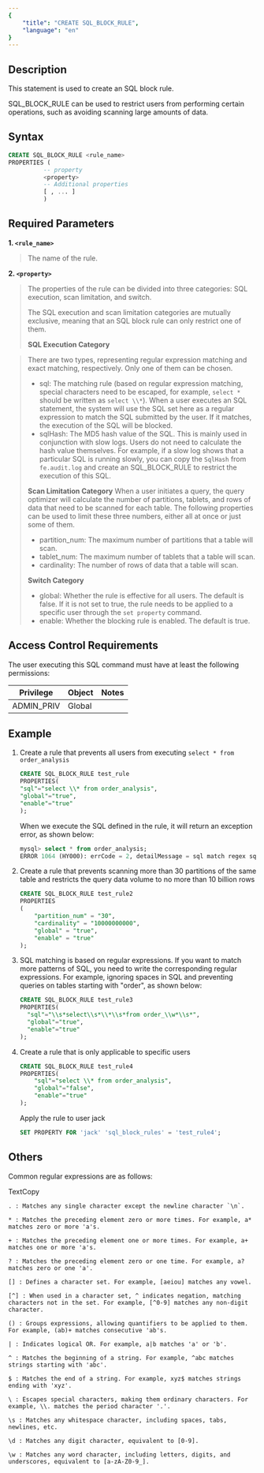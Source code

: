 ```yaml
---
{
    "title": "CREATE SQL_BLOCK_RULE",
    "language": "en"
}
---
```


## Description

This statement is used to create an SQL block rule.

SQL_BLOCK_RULE can be used to restrict users from performing certain operations, such as avoiding scanning large amounts of data.

## Syntax

```sql
CREATE SQL_BLOCK_RULE <rule_name>
PROPERTIES (
          -- property
          <property>
          -- Additional properties
          [ , ... ]
          ) 
```

## Required Parameters

**1. `<rule_name>`**

> The name of the rule.

**2. `<property>`**

> The properties of the rule can be divided into three categories: SQL execution, scan limitation, and switch.
>
> The SQL execution and scan limitation categories are mutually exclusive, meaning that an SQL block rule can only restrict one of them.
>
>
> **SQL Execution Category**

> There are two types, representing regular expression matching and exact matching, respectively. Only one of them can be chosen.
>
> - sql: The matching rule (based on regular expression matching, special characters need to be escaped, for example, `select *` should be written as `select \\*`). When a user executes an SQL statement, the system will use the SQL set here as a regular expression to match the SQL submitted by the user. If it matches, the execution of the SQL will be blocked.
> - sqlHash: The MD5 hash value of the SQL. This is mainly used in conjunction with slow logs. Users do not need to calculate the hash value themselves. For example, if a slow log shows that a particular SQL is running slowly, you can copy the `SqlHash` from `fe.audit.log` and create an SQL_BLOCK_RULE to restrict the execution of this SQL.
>
> **Scan Limitation Category**
> When a user initiates a query, the query optimizer will calculate the number of partitions, tablets, and rows of data that need to be scanned for each table. The following properties can be used to limit these three numbers, either all at once or just some of them.
> - partition_num: The maximum number of partitions that a table will scan.
> - tablet_num: The maximum number of tablets that a table will scan.
> - cardinality: The number of rows of data that a table will scan.
>
> **Switch Category**
>
> - global: Whether the rule is effective for all users. The default is false. If it is not set to true, the rule needs to be applied to a specific user through the `set property` command.
> - enable: Whether the blocking rule is enabled. The default is true.

## Access Control Requirements

The user executing this SQL command must have at least the following permissions:

| Privilege    | Object | Notes |
| ------------ | ------ | ----- |
| ADMIN_PRIV | Global |       |

## Example

1. Create a rule that prevents all users from executing `select * from order_analysis`

   ```sql
   CREATE SQL_BLOCK_RULE test_rule 
   PROPERTIES(
   "sql"="select \\* from order_analysis",
   "global"="true",
   "enable"="true"
   );
   ```

   When we execute the SQL defined in the rule, it will return an exception error, as shown below:


   ```sql
   mysql> select * from order_analysis;
   ERROR 1064 (HY000): errCode = 2, detailMessage = sql match regex sql block rule: order_analysis_rule
   ```

2. Create a rule that prevents scanning more than 30 partitions of the same table and restricts the query data volume to no more than 10 billion rows


   ```sql
   CREATE SQL_BLOCK_RULE test_rule2 
   PROPERTIES
   (
       "partition_num" = "30",
       "cardinality" = "10000000000",
       "global" = "true",
       "enable" = "true"
   );
   ```

3. SQL matching is based on regular expressions. If you want to match more patterns of SQL, you need to write the corresponding regular expressions. For example, ignoring spaces in SQL and preventing queries on tables starting with "order", as shown below:


   ```sql
   CREATE SQL_BLOCK_RULE test_rule3
   PROPERTIES(
     "sql"="\\s*select\\s*\\*\\s*from order_\\w*\\s*",
     "global"="true",
     "enable"="true"
   );
   ```

4. Create a rule that is only applicable to specific users


   ```sql
   CREATE SQL_BLOCK_RULE test_rule4
   PROPERTIES(
       "sql"="select \\* from order_analysis",
       "global"="false",
       "enable"="true"
   );
   ```

   Apply the rule to user jack


   ```sql
   SET PROPERTY FOR 'jack' 'sql_block_rules' = 'test_rule4';
   ```

## Others

Common regular expressions are as follows:

TextCopy

```text
. : Matches any single character except the newline character `\n`.

* : Matches the preceding element zero or more times. For example, a* matches zero or more 'a's.

+ : Matches the preceding element one or more times. For example, a+ matches one or more 'a's.

? : Matches the preceding element zero or one time. For example, a? matches zero or one 'a'.

[] : Defines a character set. For example, [aeiou] matches any vowel.

[^] : When used in a character set, ^ indicates negation, matching characters not in the set. For example, [^0-9] matches any non-digit character.

() : Groups expressions, allowing quantifiers to be applied to them. For example, (ab)+ matches consecutive 'ab's.

| : Indicates logical OR. For example, a|b matches 'a' or 'b'.

^ : Matches the beginning of a string. For example, ^abc matches strings starting with 'abc'.

$ : Matches the end of a string. For example, xyz$ matches strings ending with 'xyz'.

\ : Escapes special characters, making them ordinary characters. For example, \\. matches the period character '.'.

\s : Matches any whitespace character, including spaces, tabs, newlines, etc.

\d : Matches any digit character, equivalent to [0-9].

\w : Matches any word character, including letters, digits, and underscores, equivalent to [a-zA-Z0-9_].
```